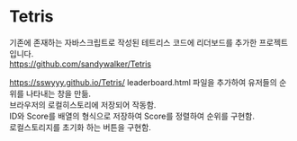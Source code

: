 # Tetris

기존에 존재하는 자바스크립트로 작성된 테트리스 코드에 리더보드를 추가한 프로젝트입니다.<br/>
https://github.com/sandywalker/Tetris


https://sswyyy.github.io/Tetris/
leaderboard.html 파일을 추가하여 유저들의 순위를 나타내는 창을 만듦. <br/>
브라우저의 로컬히스토리에 저장되어 작동함. <br/>
ID와 Score를 배열의 형식으로 저장하여 Score를 정렬하여 순위를 구현함. <br/>
로컬스토리지를 초기화 하는 버튼을 구현함. <br/>
